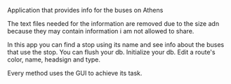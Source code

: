 Application that provides info for the buses on Athens


The text files needed for the information are removed due to the size adn because they may contain information i am not allowed to share.

In this app you can find a stop using its name and see info about the buses that use the stop.
You can flush your db.
Initialize your db.
Edit a route's color, name, headsign and type.

Every method uses the GUI to achieve its task.
